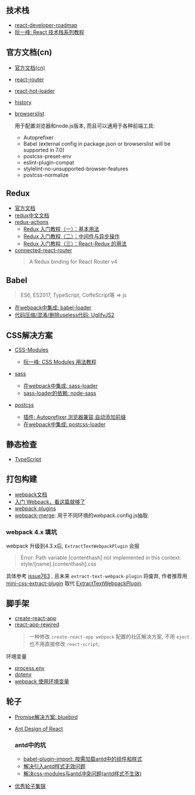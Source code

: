## 技术栈
- [react-developer-roadmap](https://github.com/adam-golab/react-developer-roadmap)
- [阮一峰: React 技术栈系列教程](http://www.ruanyifeng.com/blog/2016/09/react-technology-stack.html)

## 官方文档(cn)
- [官方文档(cn)](https://www.reactjscn.com/docs/hello-world.html)
- [react-router](https://reacttraining.com/react-router/web/guides/philosophy)
- [react-hot-loader](https://github.com/gaearon/react-hot-loader)
- [history](https://github.com/ReactTraining/history)

- [browserslist](https://github.com/browserslist/browserslist#queries)
    
    用于配置浏览器和node.js版本, 而且可以通用于各种前端工具:
    - Autoprefixer
    - Babel (external config in package.json or browserslist will be supported in 7.0)
    - postcss-preset-env
    - eslint-plugin-compat
    - stylelint-no-unsupported-browser-features
    - postcss-normalize

## Redux
- [官方文档](https://redux.js.org/)
- [redux中文文档](http://www.redux.org.cn/)
- [redux-actions](https://redux-actions.js.org/introduction/tutorial)
    - [Redux 入门教程（一）：基本用法](http://www.ruanyifeng.com/blog/2016/09/redux_tutorial_part_one_basic_usages.html)
    - [Redux 入门教程（二）：中间件与异步操作](http://www.ruanyifeng.com/blog/2016/09/redux_tutorial_part_two_async_operations.html)
    - [Redux 入门教程（三）：React-Redux 的用法](http://www.ruanyifeng.com/blog/2016/09/redux_tutorial_part_three_react-redux.html)
- [connected-react-router](https://github.com/supasate/connected-react-router)
    > A Redux binding for React Router v4

## Babel
> ES6, ES2017, TypeScript, CoffeScript等 => js
- [在webpack中集成: babel-loader](https://www.webpackjs.com/loaders/babel-loader/)
- [代码压缩/混淆/删除useless代码: UglifyJS2](https://github.com/mishoo/UglifyJS2/tree/harmony#output-options)

## CSS解决方案
- [CSS-Modules](https://github.com/css-modules/css-modules)
    - [阮一峰: CSS Modules 用法教程](http://www.ruanyifeng.com/blog/2016/06/css_modules.html)

- [sass](https://www.sass.hk/guide/)
    - [在webpack中集成: sass-loader](https://www.webpackjs.com/loaders/sass-loader/)
    - [sass-loader的依赖: node-sass](https://github.com/sass/node-sass)

- [postcss]()
    - [插件: Autoprefixer,浏览器兼容,自动添加前缀](https://www.npmjs.com/package/autoprefixer)
    - [在webpack中集成: postcss-loader](https://www.webpackjs.com/loaders/postcss-loader/#syntaxes)

## 静态检查
- [TypeScript](https://www.tslang.cn/docs/home.html)

## 打包构建
- [webpack文档](https://www.webpackjs.com/concepts/)
- [入门 Webpack，看这篇就够了](https://segmentfault.com/a/1190000006178770)
- [webpack plugins](https://www.webpackjs.com/plugins/)
- [webpack-merge](https://github.com/survivejs/webpack-merge): 用于不同环境的webpack.config.js抽取.

### webpack 4.x 填坑

webpack 升级到4.3.x后, `ExtractTextWebpackPlugin` 会报
> Error: Path variable [contenthash] not implemented in this context: style/[name].[contenthash].css

具体参考 [issue763](https://github.com/webpack-contrib/extract-text-webpack-plugin/issues/763)
, 且未来 `extract-text-webpack-plugin` 将废弃, 作者推荐用 [mini-css-extract-plugin](https://github.com/webpack-contrib/mini-css-extract-plugin) 取代 [ExtractTextWebpackPlugin](https://www.webpackjs.com/plugins/extract-text-webpack-plugin/).

## 脚手架
- [create-react-app](https://github.com/facebook/create-react-app)
- [react-app-rewired](https://github.com/timarney/react-app-rewired)
    > 一种修改 `create-react-app webpack` 配置的社区解决方案, 不用 `eject` 也不用直接修改 `react-script`;

环境变量
- [process.env](http://nodejs.cn/api/process.html#process_process_env)
- [dotenv](https://github.com/motdotla/dotenv)
- [webpack 使用环境变量](https://www.webpackjs.com/guides/environment-variables/)

## 轮子
- [Promise解决方案: bluebird](http://bluebirdjs.com/docs/getting-started.html)
- [Ant Design of React](https://ant.design/docs/react/introduce-cn)
    ### antd中的坑
    - [babel-plugin-import: 按需加载antd中的组件和样式](https://github.com/ant-design/babel-plugin-import#usage)
    - [解决引入antd样式无效问题](https://www.jianshu.com/p/a25ba1adeda2)
    - [解决css-modules与antd冲突问题(antd样式不生效)](https://www.jianshu.com/p/51ff1c8be301)

- [优秀轮子集锦](https://ant.design/docs/react/recommendation-cn)
